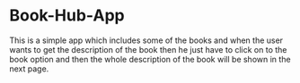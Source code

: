 # Book-Hub-App
This is a simple app which includes some of the books and when the user wants to get the description of the book then he just have to click on to the book option and then the whole description of the book will be shown in the next page.
